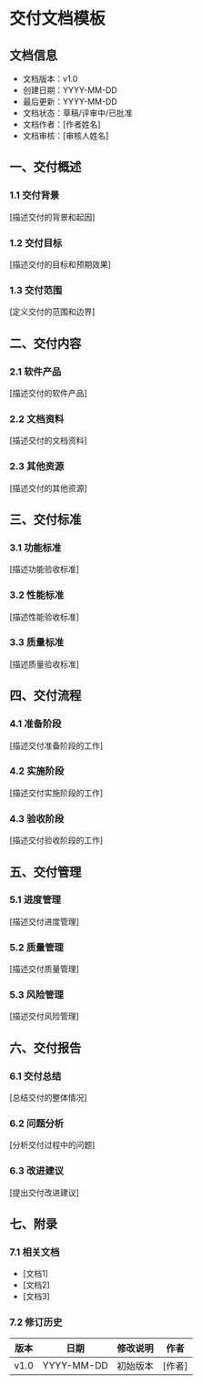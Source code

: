 # 交付文档模板

## 文档信息
- 文档版本：v1.0
- 创建日期：YYYY-MM-DD
- 最后更新：YYYY-MM-DD
- 文档状态：草稿/评审中/已批准
- 文档作者：[作者姓名]
- 文档审核：[审核人姓名]

## 一、交付概述

### 1.1 交付背景
[描述交付的背景和起因]

### 1.2 交付目标
[描述交付的目标和预期效果]

### 1.3 交付范围
[定义交付的范围和边界]

## 二、交付内容

### 2.1 软件产品
[描述交付的软件产品]

### 2.2 文档资料
[描述交付的文档资料]

### 2.3 其他资源
[描述交付的其他资源]

## 三、交付标准

### 3.1 功能标准
[描述功能验收标准]

### 3.2 性能标准
[描述性能验收标准]

### 3.3 质量标准
[描述质量验收标准]

## 四、交付流程

### 4.1 准备阶段
[描述交付准备阶段的工作]

### 4.2 实施阶段
[描述交付实施阶段的工作]

### 4.3 验收阶段
[描述交付验收阶段的工作]

## 五、交付管理

### 5.1 进度管理
[描述交付进度管理]

### 5.2 质量管理
[描述交付质量管理]

### 5.3 风险管理
[描述交付风险管理]

## 六、交付报告

### 6.1 交付总结
[总结交付的整体情况]

### 6.2 问题分析
[分析交付过程中的问题]

### 6.3 改进建议
[提出交付改进建议]

## 七、附录

### 7.1 相关文档
- [文档1]
- [文档2]
- [文档3]

### 7.2 修订历史
| 版本 | 日期 | 修改说明 | 作者 |
|------|------|----------|------|
| v1.0 | YYYY-MM-DD | 初始版本 | [作者] | 